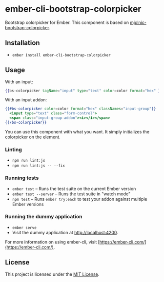 # ember-cli-bootstrap-colorpicker

Bootstrap colorpicker for Ember. This component is based on [mjolnic-bootstrap-colorpicker](https://github.com/mjolnic/bootstrap-colorpicker/).

Installation
------------------------------------------------------------------------------

* `ember install ember-cli-bootstrap-colorpicker`

## Usage

With an input:

```handlebars
{{bs-colorpicker tagName="input" type="text" color=color format="hex" }}
```

With an input addon:

```handlebars
{{#bs-colorpicker color=color format="hex" classNames="input-group"}}
  <input type="text" class="form-control">
  <span class="input-group-addon"><i></i></span>
{{/bs-colorpicker}}
```

You can use this component with what you want. It simply initializes the colorpicker on the element.

### Linting

* `npm run lint:js`
* `npm run lint:js -- --fix`

### Running tests

* `ember test` – Runs the test suite on the current Ember version
* `ember test --server` – Runs the test suite in "watch mode"
* `npm test` – Runs `ember try:each` to test your addon against multiple Ember versions

### Running the dummy application

* `ember serve`
* Visit the dummy application at [http://localhost:4200](http://localhost:4200).

For more information on using ember-cli, visit [https://ember-cli.com/](https://ember-cli.com/).

License
------------------------------------------------------------------------------

This project is licensed under the [MIT License](LICENSE.md).
